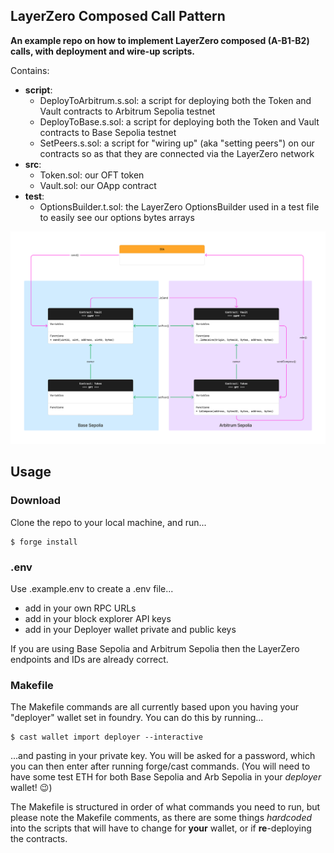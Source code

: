 ## LayerZero Composed Call Pattern

**An example repo on how to implement LayerZero composed (A-B1-B2) calls, with deployment and wire-up scripts.**

Contains:

- **script**:
  - DeployToArbitrum.s.sol: a script for deploying both the Token and Vault contracts to Arbitrum Sepolia testnet
  - DeployToBase.s.sol: a script for deploying both the Token and Vault contracts to Base Sepolia testnet
  - SetPeers.s.sol: a script for "wiring up" (aka "setting peers") on our contracts so as that they are connected via the LayerZero network
- **src**:
  - Token.sol: our OFT token
  - Vault.sol: our OApp contract
- **test**:
  - OptionsBuilder.t.sol: the LayerZero OptionsBuilder used in a test file to easily see our options bytes arrays

![alt text](https://github.com/adamocallaghan/LayerZero-Composed-Call-Pattern/blob/main/images/LayerZero_Composed_Call_Pattern.png?raw=true)

## Usage

### Download

Clone the repo to your local machine, and run...

```shell
$ forge install
```

### .env

Use .example.env to create a .env file...

- add in your own RPC URLs
- add in your block explorer API keys
- add in your Deployer wallet private and public keys

If you are using Base Sepolia and Arbitrum Sepolia then the LayerZero endpoints and IDs are already correct.

### Makefile

The Makefile commands are all currently based upon you having your "deployer" wallet set in foundry.
You can do this by running...

```shell
$ cast wallet import deployer --interactive
```

...and pasting in your private key. You will be asked for a password, which you can then enter after running forge/cast commands.
(You will need to have some test ETH for both Base Sepolia and Arb Sepolia in your _deployer_ wallet! 😉)

The Makefile is structured in order of what commands you need to run, but please note the Makefile comments, as there are some things _hardcoded_ into the scripts that will have to change for **your** wallet, or if **re**-deploying the contracts.
